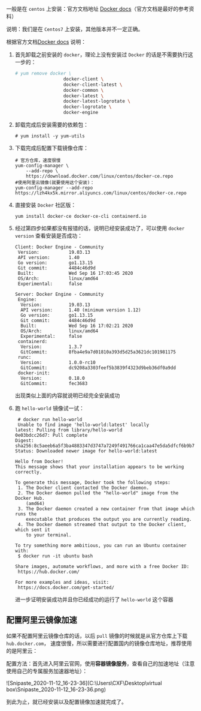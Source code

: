 一般是在 `centos` 上安装：官方文档地址 [Docker docs](https://docs.docker.com/engine/install/centos/#install-using-the-repository)（官方文档是最好的参考资料）

说明：我们是在 `Centos7` 上安装，其他版本并不一定正确。

根据官方文档[Docker docs](https://docs.docker.com/engine/install/centos/#install-using-the-repository) 说明：

1. 首先卸载之前安装的 `docker`，理论上没有安装过 `Docker` 的话是不需要执行这一步的：

   ```bash
   # yum remove docker \
                     docker-client \
                     docker-client-latest \
                     docker-common \
                     docker-latest \
                     docker-latest-logrotate \
                     docker-logrotate \
                     docker-engine
   ```

2. 卸载完成后安装需要的依赖包：

   ```shell
   # yum install -y yum-utils
   ```

3. 下载完成后配置下载镜像仓库：

   ```shell
   # 官方仓库，速度很慢
   yum-config-manager \
       --add-repo \
       https://download.docker.com/linux/centos/docker-ce.repo
   #使用阿里云镜像(就要使用这个安装)：
   yum-config-manager --add-repo  https://lzh4kx5k.mirror.aliyuncs.com/linux/centos/docker-ce.repo
   ```

4. 直接安装 `Docker` 社区版：

   ```shell
   yum install docker-ce docker-ce-cli containerd.io
   ```

5. 经过第四步如果都没有报错的话，说明已经安装成功了，可以使用 `docker version` 查看安装是否成功：

   ```shell
   Client: Docker Engine - Community
    Version:           19.03.13
    API version:       1.40
    Go version:        go1.13.15
    Git commit:        4484c46d9d
    Built:             Wed Sep 16 17:03:45 2020
    OS/Arch:           linux/amd64
    Experimental:      false
   
   Server: Docker Engine - Community
    Engine:
     Version:          19.03.13
     API version:      1.40 (minimum version 1.12)
     Go version:       go1.13.15
     Git commit:       4484c46d9d
     Built:            Wed Sep 16 17:02:21 2020
     OS/Arch:          linux/amd64
     Experimental:     false
    containerd:
     Version:          1.3.7
     GitCommit:        8fba4e9a7d01810a393d5d25a3621dc101981175
    runc:
     Version:          1.0.0-rc10
     GitCommit:        dc9208a3303feef5b3839f4323d9beb36df0a9dd
    docker-init:
     Version:          0.18.0
     GitCommit:        fec3683
   ```

   出现类似上面的内容就说明已经完全安装成功

6. 跑 `hello-world` 镜像试一试：

   ```shell
    # docker run hello-world
    Unable to find image 'hello-world:latest' locally
   latest: Pulling from library/hello-world
   0e03bdcc26d7: Pull complete 
   Digest: sha256:8c5aeeb6a5f3ba4883347d3747a7249f491766ca1caa47e5da5dfcf6b9b717c0
   Status: Downloaded newer image for hello-world:latest
   
   Hello from Docker!
   This message shows that your installation appears to be working correctly.
   
   To generate this message, Docker took the following steps:
    1. The Docker client contacted the Docker daemon.
    2. The Docker daemon pulled the "hello-world" image from the Docker Hub.
       (amd64)
    3. The Docker daemon created a new container from that image which runs the
       executable that produces the output you are currently reading.
    4. The Docker daemon streamed that output to the Docker client, which sent it
       to your terminal.
   
   To try something more ambitious, you can run an Ubuntu container with:
    $ docker run -it ubuntu bash
   
   Share images, automate workflows, and more with a free Docker ID:
    https://hub.docker.com/
   
   For more examples and ideas, visit:
    https://docs.docker.com/get-started/
   ```

   进一步证明安装成功并且你已经成功的运行了 `hello-world` 这个容器

## 配置阿里云镜像加速

如果不配置阿里云镜像仓库的话，以后 `pull` 镜像的时候就是从官方仓库上下载 `hub.docker.com`， 速度很慢，所以需要进行配置国内的镜像仓库地址，推荐使用的是阿里云：

配置方法：首先进入阿里云官网，使用**容器镜像服务**，查看自己的加速地址（注意使用自己的专属服务加速器地址）：

![Snipaste_2020-11-12_16-23-36](C:\Users\CXF\Desktop\virtual box\Snipaste_2020-11-12_16-23-36.png)

到此为止，就已经安装以及配置镜像加速就完成了。













